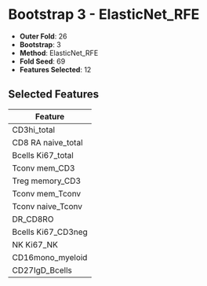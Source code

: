 # Bootstrap 3 - ElasticNet_RFE

- **Outer Fold**: 26
- **Bootstrap**: 3
- **Method**: ElasticNet_RFE
- **Fold Seed**: 69
- **Features Selected**: 12

## Selected Features

| Feature |
|---------|
| CD3hi_total |
| CD8 RA naive_total |
| Bcells Ki67_total |
| Tconv mem_CD3 |
| Treg memory_CD3 |
| Tconv mem_Tconv |
| Tconv naive_Tconv |
| DR_CD8RO |
| Bcells Ki67_CD3neg |
| NK Ki67_NK |
| CD16mono_myeloid |
| CD27IgD_Bcells |
